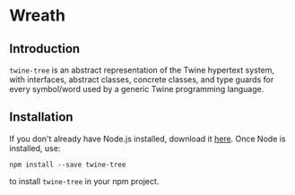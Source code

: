 # Wreath

## Introduction

`twine-tree` is an abstract representation of the Twine hypertext system, with 
interfaces, abstract classes, concrete classes, and type guards for every
symbol/word used by a generic Twine programming language.

## Installation

If you don't already have Node.js installed, download it [here](https://nodejs.org/en/download/). Once Node is installed, use:

`npm install --save twine-tree`

to install `twine-tree` in your npm project.